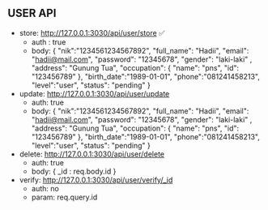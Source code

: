 ## USER API

- store: http://127.0.0.1:3030/api/user/store ✅
    - auth : true
    - body: {
        "nik":"1234561234567892",
        "full_name": "Hadii",
        "email": "hadii@mail.com",
        "password": "12345678",
        "gender": "laki-laki" ,
        "address": "Gunung Tua",
        "occupation": {
            "name": "pns",
            "id": "123456789"
        },
        "birth_date":"1989-01-01",
        "phone":"081241458213",
        "level":"user",
        "status": "pending"
        }
- update:  http://127.0.0.1:3030/api/user/update
    - auth: true
    - body: {
        "nik":"1234561234567892",
        "full_name": "Hadii",
        "email": "hadii@mail.com",
        "password": "12345678",
        "gender": "laki-laki" ,
        "address": "Gunung Tua",
        "occupation": {
            "name": "pns",
            "id": "123456789"
        },
        "birth_date":"1989-01-01",
        "phone":"081241458213",
        "level":"user",
        "status": "pending"
        }
- delete: http://127.0.0.1:3030/api/user/delete
    - auth: true
    - body: {
        _id : req.body.id
    }
- verify: http://127.0.0.1:3030/api/user/verify/_id
    - auth: no
    - param: req.query.id